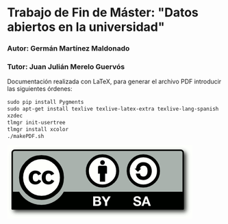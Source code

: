 # Trabajo de Fin de Máster: "Datos abiertos en la universidad"

### Autor: Germán Martínez Maldonado
### Tutor: Juan Julián Merelo Guervós

Documentación realizada con LaTeX, para generar el archivo PDF introducir las siguientes órdenes:

```
sudo pip install Pygments
sudo apt-get install texlive texlive-latex-extra texlive-lang-spanish xzdec
tlmgr init-usertree
tlmgr install xcolor
./makePDF.sh
```

![CC](images/CC-SA-logo.png)
